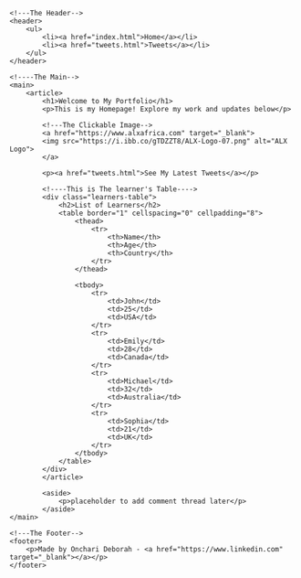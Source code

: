 <!DOCTYPE html>
<html lang="en">
<head>
    <meta charset="UTF-8">
    <meta name="viewport" content="width=device-width, initial-scale=1.0">
    <title>My Portfolio Homepage</title>
    <link href="base.css" rel="stylesheet">
    <link href="styles.css" rel="stylesheet">
</head>
<body class="work_on_smartphone">

    <!---The Header-->
    <header>
        <ul>
            <li><a href="index.html">Home</a></li>
            <li><a href="tweets.html">Tweets</a></li>
        </ul>
    </header>

    <!----The Main-->
    <main>
        <article>
            <h1>Welcome to My Portfolio</h1>
            <p>This is my Homepage! Explore my work and updates below</p>

            <!---The Clickable Image-->
            <a href="https://www.alxafrica.com" target="_blank">
            <img src="https://i.ibb.co/gTDZZT8/ALX-Logo-07.png" alt="ALX Logo">
            </a>

            <p><a href="tweets.html">See My Latest Tweets</a></p>

            <!----This is The learner's Table---->
            <div class="learners-table">
                <h2>List of Learners</h2>
                <table border="1" cellspacing="0" cellpadding="8">
                    <thead>
                        <tr>
                            <th>Name</th>
                            <th>Age</th>
                            <th>Country</th>
                        </tr>
                    </thead>

                    <tbody>
                        <tr>
                            <td>John</td>
                            <td>25</td>
                            <td>USA</td>
                        </tr>
                        <tr>
                            <td>Emily</td>
                            <td>28</td>
                            <td>Canada</td>
                        </tr>
                        <tr>
                            <td>Michael</td>
                            <td>32</td>
                            <td>Australia</td>
                        </tr>
                        <tr>
                            <td>Sophia</td>
                            <td>21</td>
                            <td>UK</td>
                        </tr>
                    </tbody>
                </table>
            </div>
            </article>

            <aside>
                <p>placeholder to add comment thread later</p>
            </aside>
    </main>

    <!---The Footer-->
    <footer>
        <p>Made by Onchari Deborah - <a href="https://www.linkedin.com" target="_blank"></a></p>
    </footer>
    
</body>
</html>
